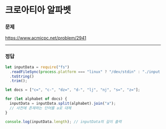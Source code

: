 # 크로아티아 알파벳

### 문제

https://www.acmicpc.net/problem/2941

<hr/>

### 정답

```js
let inputData = require("fs")
  .readFileSync(process.platform === "linux" ? "/dev/stdin" : "./input.txt")
  .toString()
  .trim();

let docs = ["c=", "c-", "dz=", "d-", "lj", "nj", "s=", "z="];

for (let alphabet of docs) {
  inputData = inputData.split(alphabet).join("a");
  // 사전에 존재하는 단어를 a로 대체
}

console.log(inputData.length); // inputData의 길이 출력
```
